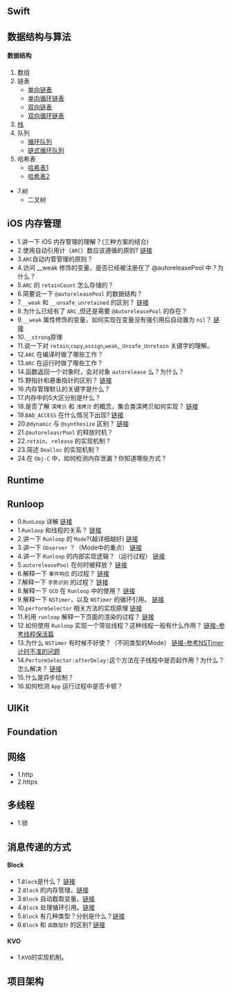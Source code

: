 

## Swift


## 数据结构与算法

#### 数据结构
1. 数组
2. 链表
    * [单向链表](https://github.com/xiu619544553/dailyCode/blob/master/数据结构与算法/线性表_单链表/main.c)
    * [单向循环链表](https://github.com/xiu619544553/dailyCode/blob/master/数据结构与算法/线性表_单向循环链表/main.c)
    * [双向链表](https://github.com/xiu619544553/dailyCode/blob/master/数据结构与算法/线性表_双向链表/main.c)
    * [双向循环链表](https://github.com/xiu619544553/dailyCode/blob/master/数据结构与算法/线性表_双向循环链表/main.c)
3. [栈](https://github.com/xiu619544553/dailyCode/blob/master/数据结构与算法/栈/main.c)
4. 队列
    * [循环队列](https://github.com/xiu619544553/dailyCode/blob/master/数据结构与算法/循环队列/main.c)
    * [链式循环队列](https://github.com/xiu619544553/dailyCode/blob/master/数据结构与算法/链式循环队列/main.c)
5. 哈希表
    * [哈希表1](https://github.com/xiu619544553/dailyCode/blob/master/数据结构与算法/哈希表/main.c)
    * [哈希表2](https://github.com/xiu619544553/dailyCode/blob/master/数据结构与算法/哈希表2/main.c)
- 7.树
    - 二叉树

## iOS 内存管理
- 1.讲一下 iOS 内存管理的理解？(三种方案的结合) 
- 2.使用自动引用计（`ARC`）数应该遵循的原则? [链接](https://github.com/xiu619544553/dailyCode/blob/master/内存管理/2.使用ARC应该遵守的原则.md)
- 3.`ARC`自动内管管理的原则？
- 4.访问 __weak 修饰的变量，是否已经被注册在了 @autoreleasePool 中？为什么？
- 5.`ARC` 的 `retainCount` 怎么存储的？
- 6.简要说一下 `@autoreleasePool` 的数据结构？
- 7.`__weak` 和 `__unsafe_unretained` 的区别？ [链接](https://github.com/xiu619544553/dailyCode/blob/master/内存管理/7.__weak和__unsafe_unretained的区别.md)
- 8.为什么已经有了 `ARC` ,但还是需要 `@AutoreleasePool` 的存在？
- 9.`__weak` 属性修饰的变量，如何实现在变量没有强引用后自动置为 `nil`？ [链接](https://github.com/xiu619544553/dailyCode/blob/master/内存管理/9.__weak.md)
- 10.`__strong`原理
- 11.说一下对 `retain`,`copy`,`assign`,`weak`,`_Unsafe_Unretain` 关键字的理解。
- 12.`ARC` 在编译时做了哪些工作？
- 13.`ARC` 在运行时做了哪些工作？
- 14.函数返回一个对象时，会对对象 `autorelease` 么？为什么？
- 15.野指针和悬垂指针的区别？ [链接](https://github.com/xiu619544553/dailyCode/blob/master/内存管理/15.野指针和悬垂指针的区别.md)
- 16.内存管理默认的关键字是什么？
- 17.内存中的5大区分别是什么？
- 18.是否了解 `深拷贝` 和 `浅拷贝` 的概念，集合类深拷贝如何实现？ [链接](https://github.com/xiu619544553/dailyCode/blob/master/内存管理/18.深拷贝和浅拷贝.md)
- 19.`BAD_ACCESS` 在什么情况下出现? [链接](https://github.com/xiu619544553/dailyCode/blob/master/内存管理/19.BAD_ACCESS.md)
- 20.`@dynamic` 与 `@synthesize` 区别？ [链接](https://github.com/xiu619544553/dailyCode/blob/master/内存管理/20.@dynamic与@synthesize区别.md)
- 21.`@autoreleasrPool` 的释放时机？
- 22.`retain`、`release` 的实现机制？
- 23.简述 `Dealloc` 的实现机制？
- 24.在 `Obj-C` 中，如何检测内存泄漏？你知道哪些方式？


## Runtime

## Runloop
- 0.`RunLoop` 详解 [链接](https://github.com/xiu619544553/dailyCode/blob/master/RunLoop/0.RunLoop详解.md)
- 1.`Runloop` 和线程的关系？ [链接](https://github.com/xiu619544553/dailyCode/blob/master/RunLoop/1.Runloop和线程的关系.md)
- 2.讲一下 `Runloop` 的 `Mode`?(越详细越好) [链接](https://github.com/xiu619544553/dailyCode/blob/master/RunLoop/2.讲一下Runloop的Mode.md)
- 3.讲一下 `Observer` ？（Mode中的重点）  [链接](https://github.com/xiu619544553/dailyCode/blob/master/RunLoop/3.讲一下Observer.md)
- 4.讲一下 `Runloop` 的内部实现逻辑？（运行过程）  [链接](https://github.com/xiu619544553/dailyCode/blob/master/RunLoop/4.讲一下Runloop的内部实现逻辑.md)
- 5.`autoreleasePool` 在何时被释放？ [链接](https://github.com/xiu619544553/dailyCode/blob/master/RunLoop/5.autoreleasePool在何时被释放.md)
- 6.解释一下 `事件响应` 的过程？ [链接](https://github.com/xiu619544553/dailyCode/blob/master/RunLoop/6.解释一下事件响应的过程.md)
- 7.解释一下 `手势识别` 的过程？ [链接](https://github.com/xiu619544553/dailyCode/blob/master/RunLoop/7.解释一下手势识别的过程.md)
- 8.解释一下 `GCD` 在 `Runloop` 中的使用？ [链接](https://github.com/xiu619544553/dailyCode/blob/master/RunLoop/8.解释一下GCD在Runloop中的使用.md) 
- 9.解释一下 `NSTimer`，以及 `NSTimer` 的循环引用。 [链接](https://github.com/xiu619544553/dailyCode/blob/master/RunLoop/9.解释一下NSTimer以及NSTimer的循环引用.md) 
- 10.`performSelector` 相关方法的实现原理  [链接](https://github.com/xiu619544553/dailyCode/blob/master/RunLoop/10.performSelector相关方法的实现原理.md) 
- 11.利用 `runloop` 解释一下页面的渲染的过程？ [链接](https://github.com/xiu619544553/dailyCode/blob/master/RunLoop/11.利用runloop解释一下页面的渲染的过程.md) 
- 12.如何使用 `Runloop` 实现一个常驻线程？这种线程一般有什么作用？ [链接-参考线程保活篇](https://github.com/xiu619544553/dailyCode/blob/master/RunLoop/0.RunLoop详解.md)
- 13.为什么 `NSTimer` 有时候不好使？（不同类型的Mode） [链接-参考NSTimer计时不准的问题](https://github.com/xiu619544553/dailyCode/blob/master/RunLoop/0.RunLoop详解.md)
- 14.`PerformSelector:afterDelay:`这个方法在子线程中是否起作用？为什么？怎么解决？  [链接](https://github.com/xiu619544553/dailyCode/blob/master/RunLoop/10.performSelector相关方法的实现原理.md) 
- 15.什么是异步绘制？
- 16.如何检测 `App` 运行过程中是否卡顿？

## UIKit
## Foundation

## 网络
- 1.http
- 2.https

## 多线程
- 1.锁

## 消息传递的方式

#### Block
- 1.`Block`是什么？ [链接](https://github.com/xiu619544553/dailyCode/blob/master/消息传递的方式/block.md)
- 2.`Block` 的内存管理。[链接](https://github.com/xiu619544553/dailyCode/blob/master/消息传递的方式/block.md)
- 3.`Block` 自动截取变量。[链接](https://github.com/xiu619544553/dailyCode/blob/master/消息传递的方式/block.md)
- 4.`Block` 处理循环引用。[链接](https://github.com/xiu619544553/dailyCode/blob/master/消息传递的方式/block.md)
- 5.`Block` 有几种类型？分别是什么？[链接](https://github.com/xiu619544553/dailyCode/blob/master/消息传递的方式/block.md)
- 6.`Block` 和 `函数指针` 的区别? [链接](https://github.com/xiu619544553/dailyCode/blob/master/消息传递的方式/block.md)

#### KVO
- 1.`KVO`的实现机制。

## 项目架构

